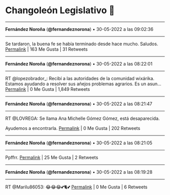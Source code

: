 # Changoleón Legislativo 🙈
*****
**Fernández Noroña** (**@fernandeznorona**) • 30-05-2022 a las 09:02:36
*****
Se tardaron, la buena fe se había terminado desde hace mucho. Saludos.
[Permalink](https://twitter.com/fernandeznorona/status/1531320181133393920) | 163 Me Gusta | 31 Retweets
*****
**Fernández Noroña** (**@fernandeznorona**) • 30-05-2022 a las 08:22:01
*****
RT @lopezobrador_: Recibí a las autoridades de la comunidad wixárika. Estamos ayudando a resolver sus añejos problemas agrarios. Es un asun…
[Permalink](https://twitter.com/fernandeznorona/status/1531309970167406594) | 0 Me Gusta | 1,849 Retweets
*****
**Fernández Noroña** (**@fernandeznorona**) • 30-05-2022 a las 08:21:47
*****
RT @LOVREGA: Se llama Ana Michelle Gómez Gómez, está desaparecida.


Ayudemos a encontrarla.
[Permalink](https://twitter.com/fernandeznorona/status/1531309911568793601) | 0 Me Gusta | 202 Retweets
*****
**Fernández Noroña** (**@fernandeznorona**) • 30-05-2022 a las 08:21:05
*****
Ppffrr.
[Permalink](https://twitter.com/fernandeznorona/status/1531309733575118849) | 25 Me Gusta | 2 Retweets
*****
**Fernández Noroña** (**@fernandeznorona**) • 30-05-2022 a las 08:19:28
*****
RT @Marilu86053: 😂😂😂💕🐈💕
[Permalink](https://twitter.com/fernandeznorona/status/1531309325083414529) | 0 Me Gusta | 6 Retweets